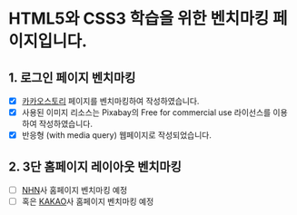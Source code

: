 # HTML5와 CSS3 학습을 위한 벤치마킹 페이지입니다.

## 1. 로그인 페이지 벤치마킹

- [x] [카카오스토리](https://story.kakao.com/) 페이지를 벤치마킹하여 작성하였습니다.
- [x] 사용된 이미지 리소스는 Pixabay의 Free for commercial use 라이선스를 이용하여 작성하였습니다.
- [x] 반응형 (with media query) 웹페이지로 작성되었습니다.

## 2. 3단 홈페이지 레이아웃 벤치마킹

- [ ] [NHN](https://www.nhn.com/ko/ir/financialStatements.nhn)사 홈페이지 벤치마킹 예정
- [ ] 혹은 [KAKAO](https://www.kakaocorp.com/kakao/introduce/vision)사 홈페이지 벤치마킹 예정
